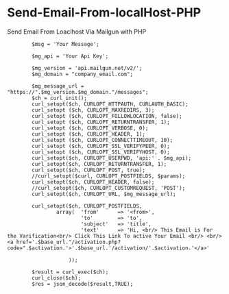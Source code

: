 # Send-Email-From-localHost-PHP

Send Email From Loaclhost Via Mailgun with PHP 


            $msg = 'Your Message';
	
          	$mg_api = 'Your Api Key';
            
            $mg_version = 'api.mailgun.net/v2/';
            $mg_domain = "company_email.com";

            $mg_message_url = "https://".$mg_version.$mg_domain."/messages";
            $ch = curl_init();
            curl_setopt($ch, CURLOPT_HTTPAUTH, CURLAUTH_BASIC);
            curl_setopt ($ch, CURLOPT_MAXREDIRS, 3);
            curl_setopt ($ch, CURLOPT_FOLLOWLOCATION, false);
            curl_setopt ($ch, CURLOPT_RETURNTRANSFER, 1);
            curl_setopt ($ch, CURLOPT_VERBOSE, 0);
            curl_setopt ($ch, CURLOPT_HEADER, 1);
            curl_setopt ($ch, CURLOPT_CONNECTTIMEOUT, 10);
            curl_setopt ($ch, CURLOPT_SSL_VERIFYPEER, 0);
            curl_setopt ($ch, CURLOPT_SSL_VERIFYHOST, 0);
            curl_setopt($ch, CURLOPT_USERPWD, 'api:' . $mg_api);
            curl_setopt($ch, CURLOPT_RETURNTRANSFER, 1);
            curl_setopt($ch, CURLOPT_POST, true);
            //curl_setopt($curl, CURLOPT_POSTFIELDS, $params);
            curl_setopt($ch, CURLOPT_HEADER, false);
            //curl_setopt($ch, CURLOPT_CUSTOMREQUEST, 'POST');
            curl_setopt($ch, CURLOPT_URL, $mg_message_url);
            
            curl_setopt($ch, CURLOPT_POSTFIELDS,               
                    array(  'from'      => '<from>',
                            'to'        => 'to',
                            'subject'   => 'title',
                            'text'      => 'Hi, <br/> This Email is For the Varification<br/> Click This Link To active Your Email <br/> <br/> <a href='.$base_url."/activation.php?code=".$activation.'>'.$base_url.'/activation/'.$activation.'</a>'

                        ));
                        
            $result = curl_exec($ch);
            curl_close($ch);
            $res = json_decode($result,TRUE);
    
